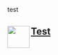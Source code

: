 test
<div id="metatavu-custom-footer"><img align="left" src="https://metatavu.fi/wp-content/uploads/2024/02/cropped-metatavu-favicon.jpg" width="50px">
<h2>
    <span>
        <a href="https://www.metatavu.fi">Test</a>
    </span>
</h2></div>